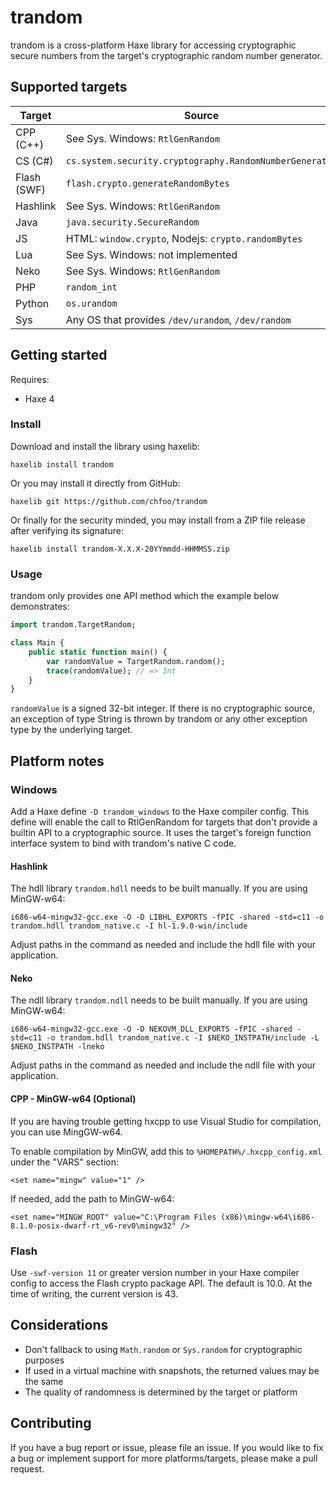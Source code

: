 # trandom

trandom is a cross-platform Haxe library for accessing cryptographic secure numbers from the target's cryptographic random number generator.

## Supported targets

| Target | Source |
|--------|--------|
| CPP (C++) | See Sys. Windows: `RtlGenRandom` |
| CS (C#) | `cs.system.security.cryptography.RandomNumberGenerator` |
| Flash (SWF) | `flash.crypto.generateRandomBytes` |
| Hashlink |See Sys. Windows: `RtlGenRandom` |
| Java | `java.security.SecureRandom` |
| JS | HTML: `window.crypto`, Nodejs: `crypto.randomBytes` |
| Lua | See Sys. Windows: not implemented |
| Neko | See Sys. Windows: `RtlGenRandom` |
| PHP | `random_int` |
| Python | `os.urandom` |
| Sys | Any OS that provides `/dev/urandom`, `/dev/random` |

## Getting started

Requires:

* Haxe 4

### Install

Download and install the library using haxelib:

    haxelib install trandom

Or you may install it directly from GitHub:

    haxelib git https://github.com/chfoo/trandom

Or finally for the security minded, you may install from a ZIP file release after verifying its signature:

    haxelib install trandom-X.X.X-20YYmmdd-HHMMSS.zip

### Usage

trandom only provides one API method which the example below demonstrates:

```haxe
import trandom.TargetRandom;

class Main {
    public static function main() {
        var randomValue = TargetRandom.random();
        trace(randomValue); // => Int
    }
}
```

`randomValue` is a signed 32-bit integer. If there is no cryptographic source, an exception of type String is thrown by trandom or any other exception type by the underlying target.

## Platform notes

### Windows

Add a Haxe define `-D trandom_windows` to the Haxe compiler config. This define will enable the call to RtlGenRandom for targets that don't provide a builtin API to a cryptographic source. It uses the target's foreign function interface system to bind with trandom's native C code.

#### Hashlink

The hdll library `trandom.hdll` needs to be built manually. If you are using MinGW-w64:

    i686-w64-mingw32-gcc.exe -O -D LIBHL_EXPORTS -fPIC -shared -std=c11 -o trandom.hdll trandom_native.c -I hl-1.9.0-win/include

Adjust paths in the command as needed and include the hdll file with your application.

#### Neko

The ndll library `trandom.ndll` needs to be built manually. If you are using MinGW-w64:

    i686-w64-mingw32-gcc.exe -O -D NEKOVM_DLL_EXPORTS -fPIC -shared -std=c11 -o trandom.hdll trandom_native.c -I $NEKO_INSTPATH/include -L $NEKO_INSTPATH -lneko

Adjust paths in the command as needed and include the ndll file with your application.

#### CPP - MinGW-w64 (Optional)

If you are having trouble getting hxcpp to use Visual Studio for compilation, you can use MingGW-w64.

To enable compilation by MinGW, add this to `%HOMEPATH%/.hxcpp_config.xml` under the "VARS" section:

    <set name="mingw" value="1" />

If needed, add the path to MinGW-w64:

    <set name="MINGW_ROOT" value="C:\Program Files (x86)\mingw-w64\i686-8.1.0-posix-dwarf-rt_v6-rev0\mingw32" />

### Flash

Use `-swf-version 11` or greater version number in your Haxe compiler config to access the Flash crypto package API. The default is 10.0. At the time of writing, the current version is 43.

## Considerations

* Don't fallback to using `Math.random` or `Sys.random` for cryptographic purposes
* If used in a virtual machine with snapshots, the returned values may be the same
* The quality of randomness is determined by the target or platform

## Contributing

If you have a bug report or issue, please file an issue. If you would like to fix a bug or implement support for more platforms/targets, please make a pull request.
